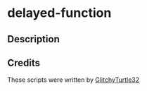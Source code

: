 # delayed-function

## Description


## Credits
These scripts were written by [GlitchyTurtle32](https://github.com/GlitchyTurtle)
